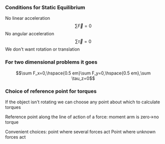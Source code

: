 ### Conditions for Static Equilibrium
No linear acceleration $$\sum\vec F=0$$No angular acceleration
$$\sum\vec\tau = 0$$
We don't want rotation or translation

### For two dimensional problems it goes
$$\sum F_x=0,\hspace{0.5 em}\sum F_y=0,\hspace{0.5 em},\sum \tau_z=0$$
### Choice of reference point for torques
If the object isn't rotating we can choose any point about which to calculate torques

Reference point along the line of action of a force:
moment arm is zero->no torque

Convenient choices:
point where several forces act
Point where unknown forces act